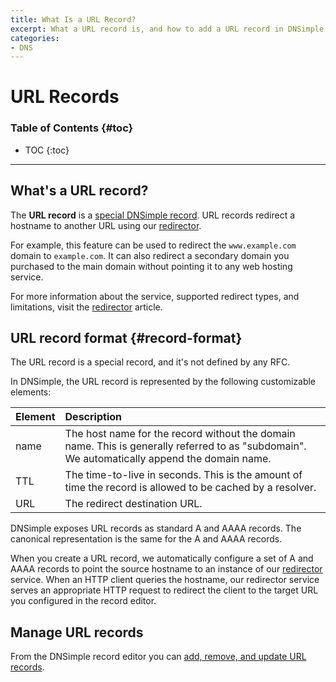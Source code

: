 ```yaml
---
title: What Is a URL Record?
excerpt: What a URL record is, and how to add a URL record in DNSimple.
categories:
- DNS
---
```


# URL Records

### Table of Contents {#toc}

* TOC
{:toc}

---

## What's a URL record?

The **URL record** is a [special DNSimple record](/articles/supported-dns-records). URL records redirect a hostname to another URL using our [redirector](/articles/manage-url-record).

For example, this feature can be used to redirect the `www.example.com` domain to `example.com`. It can also redirect a secondary domain you purchased to the main domain without pointing it to any web hosting service.

For more information about the service, supported redirect types, and limitations, visit the [redirector](/articles/redirector) article.


## URL record format {#record-format}

The URL record is a special record, and it's not defined by any RFC.

In DNSimple, the URL record is represented by the following customizable elements:

| Element | Description |
|:--------|:-------------------------------------------------------------------------------------------------------------------------------------------|
| name    | The host name for the record without the domain name. This is generally referred to as "subdomain". We automatically append the domain name. |
| TTL     | The time-to-live in seconds. This is the amount of time the record is allowed to be cached by a resolver.                                  |
| URL     | The redirect destination URL.                                                                                                              |

DNSimple exposes URL records as standard A and AAAA records. The canonical representation is the same for the A and AAAA records.

When you create a URL record, we automatically configure a set of A and AAAA records to point the source hostname to an instance of our [redirector](/articles/redirector) service. When an HTTP client queries the hostname, our redirector service  serves an appropriate HTTP request to redirect the client to the target URL you configured in the record editor.


## Manage URL records

From the DNSimple record editor you can [add, remove, and update URL records](/articles/manage-url-record).
